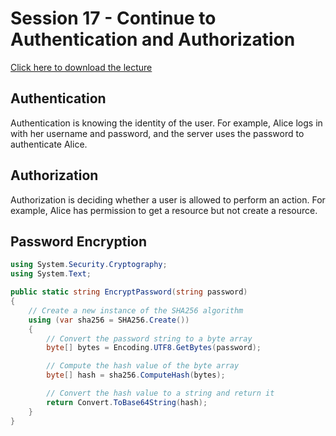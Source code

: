 # Session 17 - Continue to Authentication and Authorization

[Click here to download the lecture](https://www.idrive.com/idrive/sh/sh?k=p6a9r6e0o7)

## Authentication

Authentication is knowing the identity of the user. For example, Alice logs in with her username and password, and the server uses the password to authenticate Alice.

## Authorization

Authorization is deciding whether a user is allowed to perform an action. For example, Alice has permission to get a resource but not create a resource.

## Password Encryption

```cs
using System.Security.Cryptography;
using System.Text;

public static string EncryptPassword(string password)
{
    // Create a new instance of the SHA256 algorithm
    using (var sha256 = SHA256.Create())
    {
        // Convert the password string to a byte array
        byte[] bytes = Encoding.UTF8.GetBytes(password);

        // Compute the hash value of the byte array
        byte[] hash = sha256.ComputeHash(bytes);

        // Convert the hash value to a string and return it
        return Convert.ToBase64String(hash);
    }
}
```
